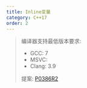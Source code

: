 ```yaml
---
title: Inline变量
category: C++17
order: 2
---
```


> 编译器支持最低版本要求:
> * GCC: 7
> * MSVC: 
> * Clang: 3.9
>
> 提案: [P0386R2](http://wg21.link/p0386r2)
